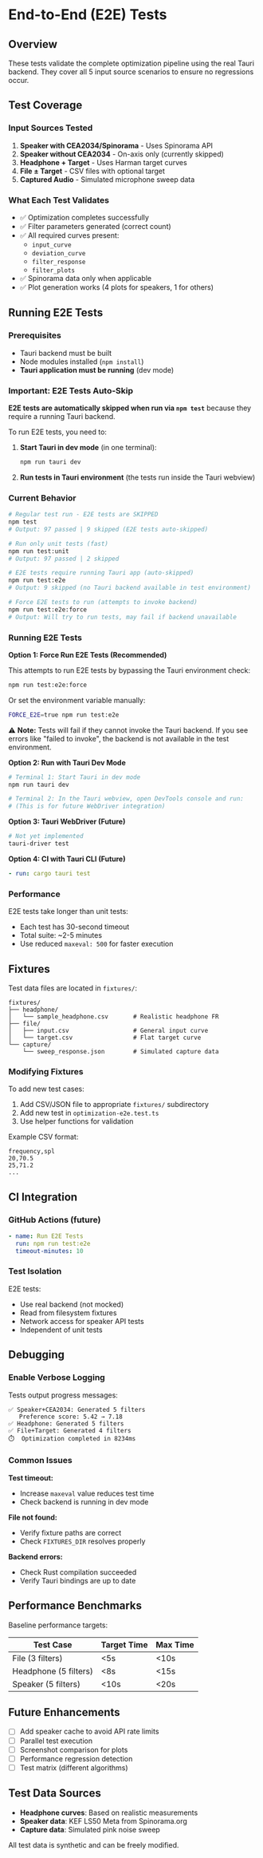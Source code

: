 # End-to-End (E2E) Tests

## Overview

These tests validate the complete optimization pipeline using the real Tauri backend. They cover all 5 input source scenarios to ensure no regressions occur.

## Test Coverage

### Input Sources Tested

1. **Speaker with CEA2034/Spinorama** - Uses Spinorama API
2. **Speaker without CEA2034** - On-axis only (currently skipped)
3. **Headphone + Target** - Uses Harman target curves
4. **File ± Target** - CSV files with optional target
5. **Captured Audio** - Simulated microphone sweep data

### What Each Test Validates

- ✅ Optimization completes successfully
- ✅ Filter parameters generated (correct count)
- ✅ All required curves present:
  - `input_curve`
  - `deviation_curve`
  - `filter_response`
  - `filter_plots`
- ✅ Spinorama data only when applicable
- ✅ Plot generation works (4 plots for speakers, 1 for others)

## Running E2E Tests

### Prerequisites

- Tauri backend must be built
- Node modules installed (`npm install`)
- **Tauri application must be running** (dev mode)

### Important: E2E Tests Auto-Skip

**E2E tests are automatically skipped when run via `npm test`** because they require a running Tauri backend.

To run E2E tests, you need to:

1. **Start Tauri in dev mode** (in one terminal):
   ```bash
   npm run tauri dev
   ```

2. **Run tests in Tauri environment** (the tests run inside the Tauri webview)

### Current Behavior

```bash
# Regular test run - E2E tests are SKIPPED
npm test
# Output: 97 passed | 9 skipped (E2E tests auto-skipped)

# Run only unit tests (fast)
npm run test:unit
# Output: 97 passed | 2 skipped

# E2E tests require running Tauri app (auto-skipped)
npm run test:e2e
# Output: 9 skipped (no Tauri backend available in test environment)

# Force E2E tests to run (attempts to invoke backend)
npm run test:e2e:force
# Output: Will try to run tests, may fail if backend unavailable
```

### Running E2E Tests

**Option 1: Force Run E2E Tests (Recommended)**

This attempts to run E2E tests by bypassing the Tauri environment check:

```bash
npm run test:e2e:force
```

Or set the environment variable manually:

```bash
FORCE_E2E=true npm run test:e2e
```

⚠️ **Note:** Tests will fail if they cannot invoke the Tauri backend. If you see errors like "failed to invoke", the backend is not available in the test environment.

**Option 2: Run with Tauri Dev Mode**

```bash
# Terminal 1: Start Tauri in dev mode
npm run tauri dev

# Terminal 2: In the Tauri webview, open DevTools console and run:
# (This is for future WebDriver integration)
```

**Option 3: Tauri WebDriver (Future)**
```bash
# Not yet implemented
tauri-driver test
```

**Option 4: CI with Tauri CLI (Future)**
```yaml
- run: cargo tauri test
```

### Performance

E2E tests take longer than unit tests:
- Each test has 30-second timeout
- Total suite: ~2-5 minutes
- Use reduced `maxeval: 500` for faster execution

## Fixtures

Test data files are located in `fixtures/`:

```
fixtures/
├── headphone/
│   └── sample_headphone.csv       # Realistic headphone FR
├── file/
│   ├── input.csv                  # General input curve
│   └── target.csv                 # Flat target curve
└── capture/
    └── sweep_response.json        # Simulated capture data
```

### Modifying Fixtures

To add new test cases:

1. Add CSV/JSON file to appropriate `fixtures/` subdirectory
2. Add new test in `optimization-e2e.test.ts`
3. Use helper functions for validation

Example CSV format:
```csv
frequency,spl
20,70.5
25,71.2
...
```

## CI Integration

### GitHub Actions (future)

```yaml
- name: Run E2E Tests
  run: npm run test:e2e
  timeout-minutes: 10
```

### Test Isolation

E2E tests:
- Use real backend (not mocked)
- Read from filesystem fixtures
- Network access for speaker API tests
- Independent of unit tests

## Debugging

### Enable Verbose Logging

Tests output progress messages:
```
✅ Speaker+CEA2034: Generated 5 filters
   Preference score: 5.42 → 7.18
✅ Headphone: Generated 5 filters
✅ File+Target: Generated 4 filters
⏱️  Optimization completed in 8234ms
```

### Common Issues

**Test timeout:**
- Increase `maxeval` value reduces test time
- Check backend is running in dev mode

**File not found:**
- Verify fixture paths are correct
- Check `FIXTURES_DIR` resolves properly

**Backend errors:**
- Check Rust compilation succeeded
- Verify Tauri bindings are up to date

## Performance Benchmarks

Baseline performance targets:

| Test Case | Target Time | Max Time |
|-----------|-------------|----------|
| File (3 filters) | <5s | <10s |
| Headphone (5 filters) | <8s | <15s |
| Speaker (5 filters) | <10s | <20s |

## Future Enhancements

- [ ] Add speaker cache to avoid API rate limits
- [ ] Parallel test execution
- [ ] Screenshot comparison for plots
- [ ] Performance regression detection
- [ ] Test matrix (different algorithms)

## Test Data Sources

- **Headphone curves**: Based on realistic measurements
- **Speaker data**: KEF LS50 Meta from Spinorama.org
- **Capture data**: Simulated pink noise sweep

All test data is synthetic and can be freely modified.

